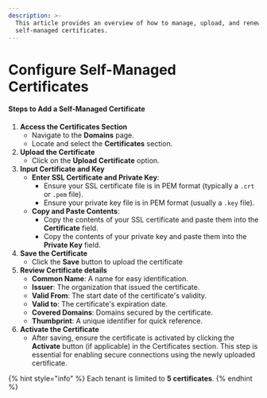 ```yaml
---
description: >-
  This article provides an overview of how to manage, upload, and renew SSL/TLS
  self-managed certificates.
---
```


# Configure Self-Managed Certificates

#### Steps to Add a Self-Managed Certificate

1. **Access the Certificates Section**
   * Navigate to the **Domains** page.
   * Locate and select the **Certificates** section.
2. **Upload the Certificate**
   * Click on the **Upload Certificate** option.
3. **Input Certificate and Key**
   * **Enter SSL Certificate and Private Key**:
     * Ensure your SSL certificate file is in PEM format (typically a `.crt` or `.pem` file).
     * Ensure your private key file is in PEM format (usually a `.key` file).
   * **Copy and Paste Contents**:
     * Copy the contents of your SSL certificate and paste them into the **Certificate** field.
     * Copy the contents of your private key and paste them into the **Private Key** field.
4. **Save the Certificate**
   * Click the **Save** button to upload the certificate
5. **Review Certificate details**
   * **Common Name**: A name for easy identification.
   * **Issuer**: The organization that issued the certificate.
   * **Valid From**: The start date of the certificate's validity.
   * **Valid to**: The certificate's expiration date.
   * **Covered Domains**: Domains secured by the certificate.
   * **Thumbprint**: A unique identifier for quick reference.
6. **Activate the Certificate**
   * After saving, ensure the certificate is activated by clicking the **Activate** button (if applicable) in the Certificates section. This step is essential for enabling secure connections using the newly uploaded certificate.

{% hint style="info" %}
Each tenant is limited to **5 certificates**.
{% endhint %}
